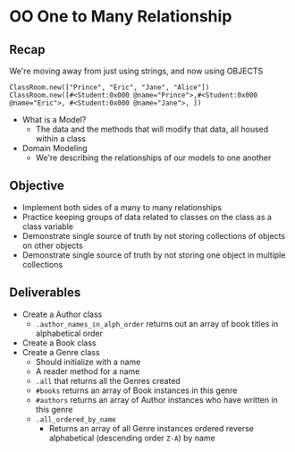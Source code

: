 # OO One to Many Relationship


## Recap

We're moving away from just using strings, and now using OBJECTS
```
ClassRoom.new(["Prince", "Eric", "Jane", "Alice"])
ClassRoom.new([#<Student:0x000 @name="Prince">,#<Student:0x000 @name="Eric">, #<Student:0x000 @name="Jane">, ])
```

- What is a Model?
  - The data and the methods that will modify that data, all housed within a class
- Domain Modeling
  - We're describing the relationships of our models to one another

## Objective
* Implement both sides of a many to many relationships
* Practice keeping groups of data related to classes on the class as a class variable
* Demonstrate single source of truth by not storing collections of objects on other objects
* Demonstrate single source of truth by not storing one object in multiple collections

## Deliverables
- Create a Author class
  - `.author_names_in_alph_order` returns out an array of book titles in alphabetical order
- Create a Book class
- Create a Genre class
  - Should initialize with a name
  - A reader method for a name
  - `.all` that returns all the Genres created
  - `#books` returns an array of Book instances in this genre
  - `#authors` returns an array of Author instances who have written in this genre
  - `.all_ordered_by_name`
    - Returns an array of all Genre instances ordered reverse alphabetical (descending order `Z-A`) by name

